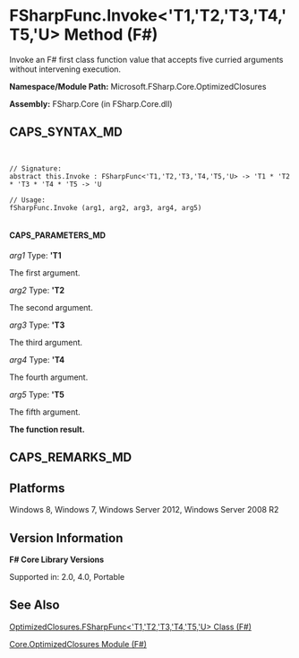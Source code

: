 # FSharpFunc.Invoke<'T1,'T2,'T3,'T4,'T5,'U> Method (F#)

Invoke an F# first class function value that accepts five curried arguments without intervening execution.

**Namespace/Module Path:** Microsoft.FSharp.Core.OptimizedClosures

**Assembly:** FSharp.Core (in FSharp.Core.dll)


## CAPS_SYNTAX_MD



```


// Signature:
abstract this.Invoke : FSharpFunc<'T1,'T2,'T3,'T4,'T5,'U> -> 'T1 * 'T2 * 'T3 * 'T4 * 'T5 -> 'U

// Usage:
fSharpFunc.Invoke (arg1, arg2, arg3, arg4, arg5)


```



#### CAPS_PARAMETERS_MD
*arg1*
Type: **'T1**


The first argument.


*arg2*
Type: **'T2**


The second argument.


*arg3*
Type: **'T3**


The third argument.


*arg4*
Type: **'T4**


The fourth argument.


*arg5*
Type: **'T5**


The fifth argument.



**The function result.**
## CAPS_REMARKS_MD

## Platforms
Windows 8, Windows 7, Windows Server 2012, Windows Server 2008 R2


## Version Information
**F# Core Library Versions**

Supported in: 2.0, 4.0, Portable




## See Also
[OptimizedClosures.FSharpFunc&#60;'T1,'T2,'T3,'T4,'T5,'U&#62; Class &#40;F&#35;&#41;](OptimizedClosures.FSharpFunc+%27T1%2C%27T2%2C%27T3%2C%27T4%2C%27T5%2C%27U+Class+%28F%23%29.md)

[Core.OptimizedClosures Module &#40;F&#35;&#41;](Core.OptimizedClosures+Module+%28F%23%29.md)

